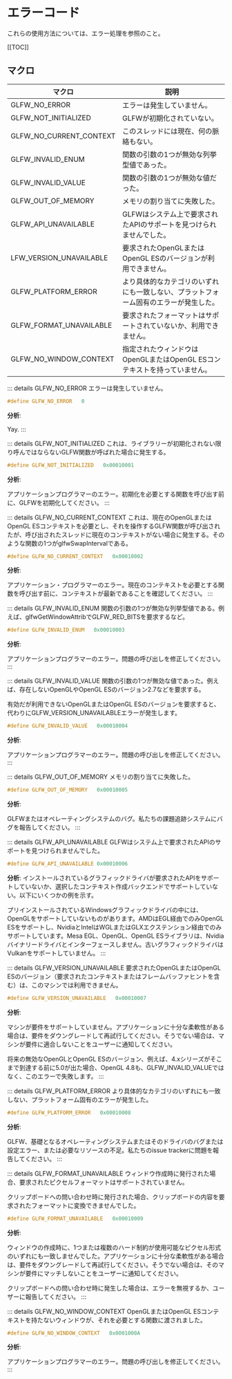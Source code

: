 # エラーコード

これらの使用方法については、エラー処理を参照のこと。

[[TOC]]

## マクロ

|マクロ|説明|
|---|---|
| GLFW_NO_ERROR | エラーは発生していません。 |
| GLFW_NOT_INITIALIZED | GLFWが初期化されていない。 |
| GLFW_NO_CURRENT_CONTEXT | このスレッドには現在、何の脈絡もない。 |
| GLFW_INVALID_ENUM | 関数の引数の1つが無効な列挙型値であった。 |
| GLFW_INVALID_VALUE | 関数の引数の1つが無効な値だった。 |
| GLFW_OUT_OF_MEMORY | メモリの割り当てに失敗した。 |
| GLFW_API_UNAVAILABLE | GLFWはシステム上で要求されたAPIのサポートを見つけられませんでした。 |
| LFW_VERSION_UNAVAILABLE | 要求されたOpenGLまたはOpenGL ESのバージョンが利用できません。 |
| GLFW_PLATFORM_ERROR | より具体的なカテゴリのいずれにも一致しない、プラットフォーム固有のエラーが発生した。 |
| GLFW_FORMAT_UNAVAILABLE | 要求されたフォーマットはサポートされていないか、利用できません。 |
| GLFW_NO_WINDOW_CONTEXT | 指定されたウィンドウはOpenGLまたはOpenGL ESコンテキストを持っていません。 |

::: details GLFW_NO_ERROR
エラーは発生していません。

```c
#define GLFW_NO_ERROR   0
```

__分析__:

Yay.
:::

::: details GLFW_NOT_INITIALIZED
これは、ライブラリーが初期化されない限り呼んではならないGLFW関数が呼ばれた場合に発生する。

```c
#define GLFW_NOT_INITIALIZED   0x00010001
```

__分析__:

アプリケーションプログラマーのエラー。初期化を必要とする関数を呼び出す前に、GLFWを初期化してください。
:::

::: details GLFW_NO_CURRENT_CONTEXT
これは、現在のOpenGLまたはOpenGL ESコンテキストを必要とし、それを操作するGLFW関数が呼び出されたが、呼び出されたスレッドに現在のコンテキストがない場合に発生する。そのような関数の1つがglfwSwapIntervalである。

```c
#define GLFW_NO_CURRENT_CONTEXT   0x00010002
```

__分析__:

アプリケーション・プログラマーのエラー。現在のコンテキストを必要とする関数を呼び出す前に、コンテキストが最新であることを確認してください。
:::

::: details GLFW_INVALID_ENUM
関数の引数の1つが無効な列挙型値である。例えば、glfwGetWindowAttribでGLFW_RED_BITSを要求するなど。

```c
#define GLFW_INVALID_ENUM   0x00010003
```

__分析__:

アプリケーションプログラマーのエラー。問題の呼び出しを修正してください。
:::

::: details GLFW_INVALID_VALUE
関数の引数の1つが無効な値であった。例えば、存在しないOpenGLやOpenGL ESのバージョン2.7などを要求する。

有効だが利用できないOpenGLまたはOpenGL ESのバージョンを要求すると、代わりにGLFW_VERSION_UNAVAILABLEエラーが発生します。

```c
#define GLFW_INVALID_VALUE   0x00010004
```

__分析__:

アプリケーションプログラマーのエラー。問題の呼び出しを修正してください。
:::

::: details GLFW_OUT_OF_MEMORY
メモリの割り当てに失敗した。

```c
#define GLFW_OUT_OF_MEMORY   0x00010005
```

__分析__:

GLFWまたはオペレーティングシステムのバグ。私たちの課題追跡システムにバグを報告してください。
:::

::: details GLFW_API_UNAVAILABLE
GLFWはシステム上で要求されたAPIのサポートを見つけられませんでした。

```c
#define GLFW_API_UNAVAILABLE 0x00010006
```

__分析__:
インストールされているグラフィックドライバが要求されたAPIをサポートしていないか、選択したコンテキスト作成バックエンドでサポートしていない。以下にいくつかの例を示す。

プリインストールされているWindowsグラフィックドライバの中には、OpenGLをサポートしていないものがあります。AMDはEGL経由でのみOpenGL ESをサポートし、NvidiaとIntelはWGLまたはGLXエクステンション経由でのみサポートしています。Mesa EGL、OpenGL、OpenGL ESライブラリは、Nvidiaバイナリードライバとインターフェースしません。古いグラフィックドライバはVulkanをサポートしていません。
:::

::: details GLFW_VERSION_UNAVAILABLE
要求されたOpenGLまたはOpenGL ESのバージョン（要求されたコンテキストまたはフレームバッファヒントを含む）は、このマシンでは利用できません。

```c
#define GLFW_VERSION_UNAVAILABLE   0x00010007
```

__分析__:

マシンが要件をサポートしていません。アプリケーションに十分な柔軟性がある場合は、要件をダウングレードして再試行してください。そうでない場合は、マシンが要件に適合しないことをユーザーに通知してください。

将来の無効なOpenGLとOpenGL ESのバージョン、例えば、4.xシリーズがそこまで到達する前に5.0が出た場合、OpenGL 4.8も、GLFW_INVALID_VALUEではなく、このエラーで失敗します。
:::

::: details GLFW_PLATFORM_ERROR
より具体的なカテゴリのいずれにも一致しない、プラットフォーム固有のエラーが発生した。

```c
#define GLFW_PLATFORM_ERROR   0x00010008
```

__分析__:

GLFW、基礎となるオペレーティングシステムまたはそのドライバのバグまたは設定エラー、または必要なリソースの不足。私たちのissue trackerに問題を報告してください。
:::

::: details GLFW_FORMAT_UNAVAILABLE
ウィンドウ作成時に発行された場合、要求されたピクセルフォーマットはサポートされていません。

クリップボードへの問い合わせ時に発行された場合、クリップボードの内容を要求されたフォーマットに変換できませんでした。

```c
#define GLFW_FORMAT_UNAVAILABLE   0x00010009
```

__分析__:

ウィンドウの作成時に、1つまたは複数のハード制約が使用可能なピクセル形式のいずれにも一致しませんでした。アプリケーションに十分な柔軟性がある場合は、要件をダウングレードして再試行してください。そうでない場合は、そのマシンが要件にマッチしないことをユーザーに通知してください。

クリップボードへの問い合わせ時に発生した場合は、エラーを無視するか、ユーザーに報告してください。
:::

::: details GLFW_NO_WINDOW_CONTEXT
OpenGLまたはOpenGL ESコンテキストを持たないウィンドウが、それを必要とする関数に渡されました。

```c
#define GLFW_NO_WINDOW_CONTEXT   0x0001000A
```

__分析__:

アプリケーションプログラマーのエラー。問題の呼び出しを修正してください。
:::
